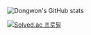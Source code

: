 
![Dongwon's GitHub stats](https://github-readme-stats.vercel.app/api?username=tuna1210&theme=material-palenight&show_icons=true)
<!-- ![](https://github-profile-trophy.vercel.app/?username=tuna1210&theme=dracula) -->
[![Solved.ac 프로필](http://mazassumnida.wtf/api/mini/generate_badge?boj=tuna1210)](https://solved.ac/tuna1210)


<!--
**tuna1210/tuna1210** is a ✨ _special_ ✨ repository because its `README.md` (this file) appears on your GitHub profile.

Here are some ideas to get you started:

- 🔭 I’m currently working on ...
- 🌱 I’m currently learning ...
- 👯 I’m looking to collaborate on ...
- 🤔 I’m looking for help with ...
- 💬 Ask me about ...
- 📫 How to reach me: ...
- 😄 Pronouns: ...
- ⚡ Fun fact: ...
-->
